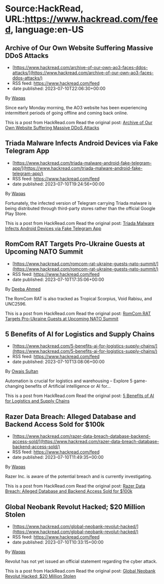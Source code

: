 # Source:HackRead, URL:https://www.hackread.com/feed, language:en-US

## Archive of Our Own Website Suffering Massive DDoS Attacks
 - [https://www.hackread.com/archive-of-our-own-ao3-faces-ddos-attacks/](https://www.hackread.com/archive-of-our-own-ao3-faces-ddos-attacks/)
 - RSS feed: https://www.hackread.com/feed
 - date published: 2023-07-10T22:06:30+00:00

<p>By <a href="https://www.hackread.com/author/hackread/" rel="nofollow">Waqas</a></p>
<p>Since early Monday morning, the AO3 website has been experiencing intermittent periods of going offline and coming back online.</p>
<p>This is a post from HackRead.com Read the original post: <a href="https://www.hackread.com/archive-of-our-own-ao3-faces-ddos-attacks/" rel="nofollow">Archive of Our Own Website Suffering Massive DDoS Attacks</a></p>

## Triada Malware Infects Android Devices via Fake Telegram App
 - [https://www.hackread.com/triada-malware-android-fake-telegram-app/](https://www.hackread.com/triada-malware-android-fake-telegram-app/)
 - RSS feed: https://www.hackread.com/feed
 - date published: 2023-07-10T19:24:56+00:00

<p>By <a href="https://www.hackread.com/author/hackread/" rel="nofollow">Waqas</a></p>
<p>Fortunately, the infected version of Telegram carrying Triada malware is being distributed through third-party stores rather than the official Google Play Store.</p>
<p>This is a post from HackRead.com Read the original post: <a href="https://www.hackread.com/triada-malware-android-fake-telegram-app/" rel="nofollow">Triada Malware Infects Android Devices via Fake Telegram App</a></p>

## RomCom RAT Targets Pro-Ukraine Guests at Upcoming NATO Summit
 - [https://www.hackread.com/romcom-rat-ukraine-guests-nato-summit/](https://www.hackread.com/romcom-rat-ukraine-guests-nato-summit/)
 - RSS feed: https://www.hackread.com/feed
 - date published: 2023-07-10T17:35:06+00:00

<p>By <a href="https://www.hackread.com/author/deeba/" rel="nofollow">Deeba Ahmed</a></p>
<p>The RomCom RAT is also tracked as Tropical Scorpius, Void Rabisu, and UNC2596.</p>
<p>This is a post from HackRead.com Read the original post: <a href="https://www.hackread.com/romcom-rat-ukraine-guests-nato-summit/" rel="nofollow">RomCom RAT Targets Pro-Ukraine Guests at Upcoming NATO Summit</a></p>

## 5 Benefits of AI for Logistics and Supply Chains
 - [https://www.hackread.com/5-benefits-ai-for-logistics-supply-chains/](https://www.hackread.com/5-benefits-ai-for-logistics-supply-chains/)
 - RSS feed: https://www.hackread.com/feed
 - date published: 2023-07-10T13:08:06+00:00

<p>By <a href="https://www.hackread.com/author/owais/" rel="nofollow">Owais Sultan</a></p>
<p>Automation is crucial for logistics and warehousing &#8211; Explore 5 game-changing benefits of Artificial intelligence or AI for&#8230;</p>
<p>This is a post from HackRead.com Read the original post: <a href="https://www.hackread.com/5-benefits-ai-for-logistics-supply-chains/" rel="nofollow">5 Benefits of AI for Logistics and Supply Chains</a></p>

## Razer Data Breach: Alleged Database and Backend Access Sold for $100k
 - [https://www.hackread.com/razer-data-breach-database-backend-access-sold/](https://www.hackread.com/razer-data-breach-database-backend-access-sold/)
 - RSS feed: https://www.hackread.com/feed
 - date published: 2023-07-10T11:49:35+00:00

<p>By <a href="https://www.hackread.com/author/hackread/" rel="nofollow">Waqas</a></p>
<p>Razer Inc. is aware of the potential breach and is currently investigating.</p>
<p>This is a post from HackRead.com Read the original post: <a href="https://www.hackread.com/razer-data-breach-database-backend-access-sold/" rel="nofollow">Razer Data Breach: Alleged Database and Backend Access Sold for $100k</a></p>

## Global Neobank Revolut Hacked; $20 Million Stolen
 - [https://www.hackread.com/global-neobank-revolut-hacked/](https://www.hackread.com/global-neobank-revolut-hacked/)
 - RSS feed: https://www.hackread.com/feed
 - date published: 2023-07-10T10:33:15+00:00

<p>By <a href="https://www.hackread.com/author/hackread/" rel="nofollow">Waqas</a></p>
<p>Revolut has not yet issued an official statement regarding the cyber attack.</p>
<p>This is a post from HackRead.com Read the original post: <a href="https://www.hackread.com/global-neobank-revolut-hacked/" rel="nofollow">Global Neobank Revolut Hacked; $20 Million Stolen</a></p>

